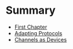 # Summary

* [First Chapter](chapter1.md)
* [Adapting Protocols](adapting-protocols.md)
* [Channels as Devices](channels-as-devices.md)
